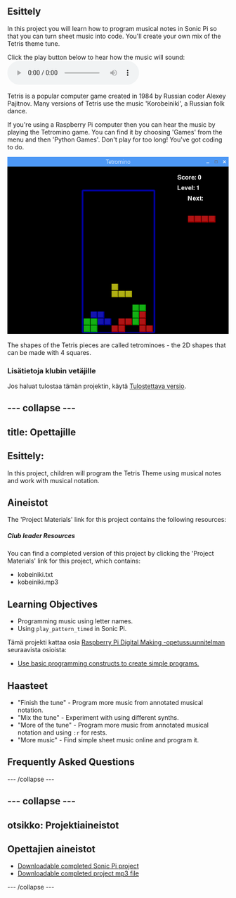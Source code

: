 ## Esittely

In this project you will learn how to program musical notes in Sonic Pi so that you can turn sheet music into code. You'll create your own mix of the Tetris theme tune.

<div id="audio-preview" class="pdf-hidden">
  Click the play button below to hear how the music will sound: <audio controls preload> <source src="resources/korobeiniki.mp3" type="audio/mpeg"> Your browser does not support the <code>audio</code> element. </audio>
</div>

Tetris is a popular computer game created in 1984 by Russian coder Alexey Pajitnov. Many versions of Tetris use the music 'Korobeiniki', a Russian folk dance.

If you're using a Raspberry Pi computer then you can hear the music by playing the Tetromino game. You can find it by choosing 'Games' from the menu and then 'Python Games'. Don't play for too long! You've got coding to do.

![ruutukaappaus](images/tetromino.png)

The shapes of the Tetris pieces are called tetrominoes - the 2D shapes that can be made with 4 squares.

### Lisätietoja klubin vetäjille

Jos haluat tulostaa tämän projektin, käytä [Tulostettava versio](https://projects.raspberrypi.org/en/projects/tetris-theme/print).

## \--- collapse \---

## title: Opettajille

## Esittely:

In this project, children will program the Tetris Theme using musical notes and work with musical notation.

## Aineistot

The 'Project Materials' link for this project contains the following resources:

##### Club leader Resources

You can find a completed version of this project by clicking the 'Project Materials' link for this project, which contains:

* kobeiniki.txt
* kobeiniki.mp3

## Learning Objectives

* Programming music using letter names. 
* Using `play_pattern_timed` in Sonic Pi.

Tämä projekti kattaa osia [Raspberry Pi Digital Making -opetussuunnitelman](http://rpf.io/curriculum) seuraavista osioista:

* [Use basic programming constructs to create simple programs.](https://www.raspberrypi.org/curriculum/programming/creator)

## Haasteet

* "Finish the tune" - Program more music from annotated musical notation.
* "Mix the tune" - Experiment with using different synths.
* "More of the tune" - Program more music from annotated musical notation and using `:r` for rests.
* "More music" - Find simple sheet music online and program it.

## Frequently Asked Questions

\--- /collapse \---

## \--- collapse \---

## otsikko: Projektiaineistot

## Opettajien aineistot

* [Downloadable completed Sonic Pi project](resources/korobeiniki.txt)
* [Downloadable completed project mp3 file](resources/korobeiniki.mp3)

\--- /collapse \---
